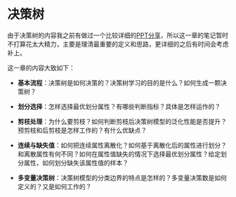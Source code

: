 # 决策树

由于决策树的内容我之前有做过一个比较详细的[PPT分享](https://github.com/familyld/Machine_Learning/blob/master/resource/Decision%20tree.pdf)，所以这一章的笔记暂时不打算花太大精力，主要是理清最重要的定义和思路，更详细的之后有时间会考虑补上。

这一章的内容大致如下：

- **基本流程**：决策树是如何决策的？决策树学习的目的是什么？如何生成一颗决策树？

- **划分选择**：怎样选择最优划分属性？有哪些判断指标？具体是怎样运作的？

- **剪枝处理**：为什么要剪枝？如何判断剪枝后决策树模型的泛化性能是否提升？预剪枝和后剪枝是怎样工作的？有什么优缺点？

- **连续与缺失值**：如何把连续属性离散化？如何基于离散化后的属性进行划分？和离散属性有何不同？如何在属性值缺失的情况下选择最优划分属性？给定划分属性，如何划分缺失该属性值的样本？

- **多变量决策树**：决策树模型的分类边界的特点是怎样的？多变量决策数是如何定义的？又是如何工作的？
